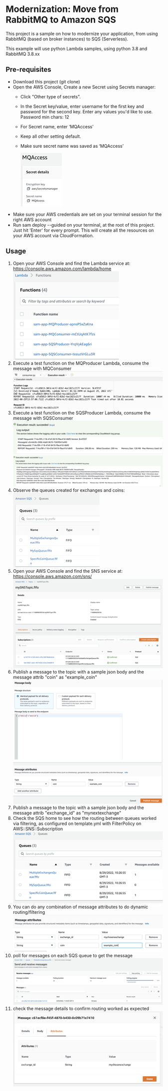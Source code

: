 # Modernization: Move from RabbitMQ to Amazon SQS

This project is a sample on how to modernize your application, from using RabbitMQ (based on broker instances) to SQS (Serverless).

This example will use python Lambda samples, using python 3.8 and RabbitMQ 3.8.xx

## Pre-requisites

- Download this project (git clone)
- Open the AWS Console, Create a new Secret using Secrets manager:
  - Click "Other type of secrets".
  - In the Secret key/value, enter username for the first key and password for the second key. Enter any values you'd like to use. Password min chars: 12
  - For Secret name, enter ‘MQAccess’
  - Keep all other setting default.
  - Make sure secret name was saved as ‘MQAccess’

    ![secret](/assets/images/0.secret.png)
- Make sure your AWS credentials are set on your terminal session for the right AWS account
- Run sam deploy --guided on your terminal, at the root of this project. Just hit 'Enter' for every prompt. This will create all the resources on your AWS account via CloudFormation.

## Usage

1. Open your AWS Console and find the Lambda service at: https://console.aws.amazon.com/lambda/home
 ![Lambdas](/assets/images/1.lambda%20functions.png)
1. Execute a test function on the MQProducer Lambda, consume the message with MQConsumer
 ![ConsumeMQ](/assets/images/2.consume%20mq.png)
1. Execute a test function on the SQSProducer Lambda, consume the message with SQSConsumer
 ![producesqs](/assets/images/3.produce%20message.png)
 ![consumesqs](/assets/images/4.consume%20message.png)
1. Observe the queues created for exchanges and coins:
 ![allqueues](/assets/images/5.all%20queues.png)
1. Open your AWS Console and find the SNS service at: https://console.aws.amazon.com/sns/
 ![sns](/assets/images/6.topic%20subscriptions.png)
1. Publish a message to the topic with a sample json body and the message attrib "coin" as "example_coin"
 ![publishsns](/assets/images/7.publish%20message.png)
1. Publish a message to the topic with a sample json body and the message attrib "exchange_id" as "mynextexchange"
1. Check the SQS home to see how the routing between queues worked via filtering, as configured on template.yml with FilterPolicy on AWS::SNS::Subscription
 ![sns](/assets/images/8.sent%20Messages.png)
1. You can do any combination of message attributes to do dynamic routing/filtering
 ![combine](/assets/images/9.combine.png)
1. poll for messages on each SQS queue to get the message
 ![poll](/assets/images/10.received%20sqs.png)
1. check the message details to confirm routing worked as expected
 ![read](/assets/images/11.view%20message.png)